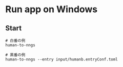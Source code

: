 # Run app on Windows

## Start

```shell
# 白番の例
human-to-nngs

# 黒番の例
human-to-nngs --entry input/humanb.entryConf.toml
```
